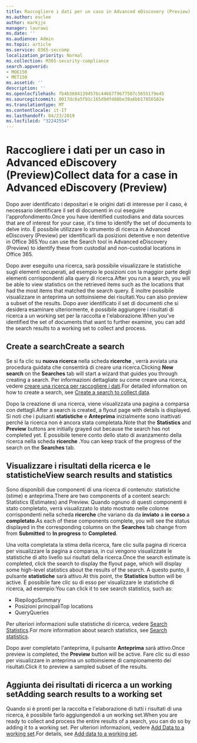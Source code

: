 ```yaml
---
title: Raccogliere i dati per un caso in Advanced eDiscovery (Preview)
ms.author: esclee
author: markjjo
manager: laurawi
ms.date: ''
ms.audience: Admin
ms.topic: article
ms.service: O365-seccomp
localization_priority: Normal
ms.collection: M365-security-compliance
search.appverid:
- MOE150
- MET150
ms.assetid: ''
description: ''
ms.openlocfilehash: fb4b36841394576c44667f9677507c5655179e45
ms.sourcegitcommit: 0017dc6a5f81c165d9dfd88be39a6bb17856582e
ms.translationtype: MT
ms.contentlocale: it-IT
ms.lasthandoff: 04/23/2019
ms.locfileid: "32242554"
---
```

# <a name="collect-data-for-a-case-in-advanced-ediscovery-preview"></a><span data-ttu-id="f609f-102">Raccogliere i dati per un caso in Advanced eDiscovery (Preview)</span><span class="sxs-lookup"><span data-stu-id="f609f-102">Collect data for a case in Advanced eDiscovery (Preview)</span></span>

<span data-ttu-id="f609f-103">Dopo aver identificato i depositari e le origini dati di interesse per il caso, è necessario identificare il set di documenti in cui eseguire l'approfondimento.</span><span class="sxs-lookup"><span data-stu-id="f609f-103">Once you have identified custodians and data sources that are of interest for your case, it's time to identify the set of documents to delve into.</span></span> <span data-ttu-id="f609f-104">È possibile utilizzare lo strumento di ricerca in Advanced eDiscovery (Preview) per identificarli da posizioni detentive e non detentive in Office 365.</span><span class="sxs-lookup"><span data-stu-id="f609f-104">You can use the Search tool in Advanced eDiscovery (Preview) to identify these from custodial and non-custodial locations in Office 365.</span></span>

<span data-ttu-id="f609f-105">Dopo aver eseguito una ricerca, sarà possibile visualizzare le statistiche sugli elementi recuperati, ad esempio le posizioni con la maggior parte degli elementi corrispondenti alla query di ricerca.</span><span class="sxs-lookup"><span data-stu-id="f609f-105">After you run a search, you will be able to view statistics on the retrieved items such as the locations that had the most items that matched the search query.</span></span> <span data-ttu-id="f609f-106">È inoltre possibile visualizzare in anteprima un sottoinsieme dei risultati.</span><span class="sxs-lookup"><span data-stu-id="f609f-106">You can also preview a subset of the results.</span></span> <span data-ttu-id="f609f-107">Dopo aver identificato il set di documenti che si desidera esaminare ulteriormente, è possibile aggiungere i risultati di ricerca a un working set per la raccolta e l'elaborazione.</span><span class="sxs-lookup"><span data-stu-id="f609f-107">When you've identified the set of documents that want to further examine, you can add the search results to a working set to collect and process.</span></span>

## <a name="create-a-search"></a><span data-ttu-id="f609f-108">Create a search</span><span class="sxs-lookup"><span data-stu-id="f609f-108">Create a search</span></span>

<span data-ttu-id="f609f-109">Se si fa clic su **nuova ricerca** nella scheda **ricerche** , verrà avviata una procedura guidata che consentirà di creare una ricerca.</span><span class="sxs-lookup"><span data-stu-id="f609f-109">Clicking **New search** on the **Searches** tab will start a wizard that guides you through creating a search.</span></span> <span data-ttu-id="f609f-110">Per informazioni dettagliate su come creare una ricerca, vedere [creare una ricerca per raccogliere i dati](create-search-to-collect-data.md).</span><span class="sxs-lookup"><span data-stu-id="f609f-110">For detailed information on how to create a search, see [Create a search to collect data](create-search-to-collect-data.md).</span></span>

<span data-ttu-id="f609f-111">Dopo la creazione di una ricerca, viene visualizzata una pagina a comparsa con dettagli.</span><span class="sxs-lookup"><span data-stu-id="f609f-111">After a search is created, a flyout page with details is displayed.</span></span> <span data-ttu-id="f609f-112">Si noti che i pulsanti **statistiche** e **Anteprima** inizialmente sono inattivati perché la ricerca non è ancora stata completata.</span><span class="sxs-lookup"><span data-stu-id="f609f-112">Note that the **Statistics** and **Preview** buttons are initially grayed out because the search has not completed yet.</span></span> <span data-ttu-id="f609f-113">È possibile tenere conto dello stato di avanzamento della ricerca nella scheda **ricerche** .</span><span class="sxs-lookup"><span data-stu-id="f609f-113">You can keep track of the progress of the search on the **Searches** tab.</span></span>

## <a name="view-search-results-and-statistics"></a><span data-ttu-id="f609f-114">Visualizzare i risultati della ricerca e le statistiche</span><span class="sxs-lookup"><span data-stu-id="f609f-114">View search results and statistics</span></span>
<span data-ttu-id="f609f-115">Sono disponibili due componenti di una ricerca di contenuto: statistiche (stime) e anteprima.</span><span class="sxs-lookup"><span data-stu-id="f609f-115">There are two components of a content search: Statistics (Estimates) and Preview.</span></span> <span data-ttu-id="f609f-116">Quando ognuno di questi componenti è stato completato, verrà visualizzato lo stato mostrato nelle colonne corrispondenti nella scheda **ricerche** che variano da da **inviato** a **in corso** a **completato**.</span><span class="sxs-lookup"><span data-stu-id="f609f-116">As each of these components complete, you will see the status displayed in the corresponding columns on the **Searches** tab change from from **Submitted** to **In progress** to **Completed**.</span></span>

<span data-ttu-id="f609f-117">Una volta completata la stima della ricerca, fare clic sulla pagina di ricerca per visualizzare la pagina a comparsa, in cui vengono visualizzate le statistiche di alto livello sui risultati della ricerca.</span><span class="sxs-lookup"><span data-stu-id="f609f-117">Once the search estimate is completed, click the search to display the flyout page, which will display some high-level statistics about the results of the search.</span></span> <span data-ttu-id="f609f-118">A questo punto, il pulsante **statistiche** sarà attivo.</span><span class="sxs-lookup"><span data-stu-id="f609f-118">At this point, the **Statistics** button will be active.</span></span> <span data-ttu-id="f609f-119">È possibile fare clic su di esso per visualizzare le statistiche di ricerca, ad esempio:</span><span class="sxs-lookup"><span data-stu-id="f609f-119">You can click it to see search statistics, such as:</span></span>

- <span data-ttu-id="f609f-120">Riepilogo</span><span class="sxs-lookup"><span data-stu-id="f609f-120">Summary</span></span>
- <span data-ttu-id="f609f-121">Posizioni principali</span><span class="sxs-lookup"><span data-stu-id="f609f-121">Top locations</span></span>
- <span data-ttu-id="f609f-122">Query</span><span class="sxs-lookup"><span data-stu-id="f609f-122">Queries</span></span>

<span data-ttu-id="f609f-123">Per ulteriori informazioni sulle statistiche di ricerca, vedere [Search Statistics](search-statistics.md).</span><span class="sxs-lookup"><span data-stu-id="f609f-123">For more information about search statistics, see [Search statistics](search-statistics.md).</span></span>

<span data-ttu-id="f609f-124">Dopo aver completato l'anteprima, il pulsante **Anteprima** sarà attivo.</span><span class="sxs-lookup"><span data-stu-id="f609f-124">Once preview is completed, the **Preview** button will be active.</span></span> <span data-ttu-id="f609f-125">Fare clic su di esso per visualizzare in anteprima un sottoinsieme di campionamento dei risultati.</span><span class="sxs-lookup"><span data-stu-id="f609f-125">Click it to preview a sampled subset of the results.</span></span>

## <a name="adding-search-results-to-a-working-set"></a><span data-ttu-id="f609f-126">Aggiunta dei risultati di ricerca a un working set</span><span class="sxs-lookup"><span data-stu-id="f609f-126">Adding search results to a working set</span></span>

<span data-ttu-id="f609f-127">Quando si è pronti per la raccolta e l'elaborazione di tutti i risultati di una ricerca, è possibile farlo aggiungendoli a un working set.</span><span class="sxs-lookup"><span data-stu-id="f609f-127">When you are ready to collect and process the entire results of a search, you can do so by adding it to a working set.</span></span> <span data-ttu-id="f609f-128">Per ulteriori informazioni, vedere [Add Data to a working set](add-data-to-working-set.md).</span><span class="sxs-lookup"><span data-stu-id="f609f-128">For details, see [Add data to a working set](add-data-to-working-set.md).</span></span> 